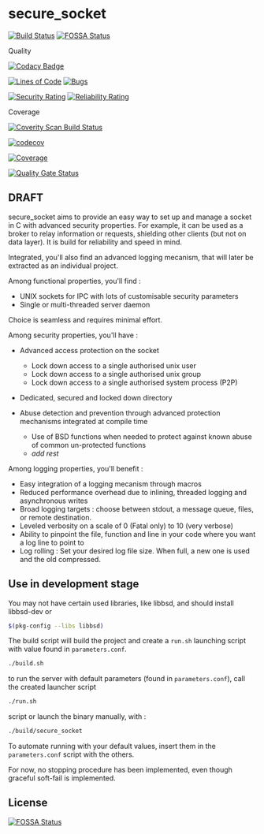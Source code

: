 # secure_socket

[![Build Status](https://travis-ci.com/bytemare/secure_socket.svg?branch=master)](https://travis-ci.com/bytemare/secure_socket) [![FOSSA Status](https://app.fossa.io/api/projects/git%2Bgithub.com%2Fbytemare%2Fsecure_socket.svg?type=shield)](https://app.fossa.io/projects/git%2Bgithub.com%2Fbytemare%2Fsecure_socket?ref=badge_shield)
 
<!---
![Badges](https://img.shields.io/badge/It%20has%20so%20many-badges-success.svg)
--->

Quality


[![Codacy Badge](https://api.codacy.com/project/badge/Grade/25f1bf2516a148cc9104b1b6b18a379c)](https://www.codacy.com/app/bytemare/secure_socket)

[![Lines of Code](https://sonarcloud.io/api/project_badges/measure?project=bytemare_secure_socket&metric=ncloc)](https://sonarcloud.io/dashboard?id=bytemare_secure_socket)
[![Bugs](https://sonarcloud.io/api/project_badges/measure?project=bytemare_secure_socket&metric=bugs)](https://sonarcloud.io/dashboard?id=bytemare_secure_socket)

[![Security Rating](https://sonarcloud.io/api/project_badges/measure?project=bytemare_secure_socket&metric=security_rating)](https://sonarcloud.io/dashboard?id=bytemare_secure_socket)
[![Reliability Rating](https://sonarcloud.io/api/project_badges/measure?project=bytemare_secure_socket&metric=reliability_rating)](https://sonarcloud.io/dashboard?id=bytemare_secure_socket)



Coverage

<a href="https://scan.coverity.com/projects/bytemare-secure_socket">
  <img alt="Coverity Scan Build Status"
       src="https://scan.coverity.com/projects/18404/badge.svg"/>
</a>

[![codecov](https://codecov.io/gh/bytemare/secure_socket/branch/master/graph/badge.svg)](https://codecov.io/gh/bytemare/secure_socket)

[![Coverage](https://sonarcloud.io/api/project_badges/measure?project=bytemare_secure_socket&metric=coverage)](https://sonarcloud.io/dashboard?id=bytemare_secure_socket)

[![Quality Gate Status](https://sonarcloud.io/api/project_badges/measure?project=bytemare_secure_socket&metric=alert_status)](https://sonarcloud.io/dashboard?id=bytemare_secure_socket)

## DRAFT

secure_socket aims to provide an easy way to set up and manage a socket in C with advanced security properties.
For example, it can be used as a broker to relay information or requests, shielding other clients (but not on data layer).
It is build for reliability and speed in mind.

Integrated, you'll also find an advanced logging mecanism, that will later be extracted as an individual project.

Among functional properties, you'll find :

- UNIX sockets for IPC with lots of customisable security parameters
- Single or multi-threaded server daemon

Choice is seamless and requires minimal effort.

Among security properties, you'll have :

- Advanced access protection on the socket
  - Lock down access to a single authorised unix user
  - Lock down access to a single authorised unix group
  - Lock down access to a single authorised system process (P2P)

- Dedicated, secured and locked down directory
- Abuse detection and prevention through advanced protection mechanisms integrated at compile time
  - Use of BSD functions when needed to protect against known abuse of common un-protected functions
  - *add rest*

Among logging properties, you'll benefit :

- Easy integration of a logging mecanism through macros
- Reduced performance overhead due to inlining, threaded logging and asynchronous writes
- Broad logging targets : choose between stdout, a message queue, files, or remote destination.
- Leveled verbosity on a scale of 0 (Fatal only) to 10 (very verbose)
- Ability to pinpoint the file, function and line in your code where you want a log line to point to
- Log rolling : Set your desired log file size. When full, a new one is used and the old compressed.

## Use in development stage

You may not have certain used libraries, like libbsd, and should install libbsd-dev or

```bash
$(pkg-config --libs libbsd)
```

The build script will build the project and create a `run.sh` launching script with value found in `parameters.conf`. 

 ```bash
./build.sh
```

to run the server with default parameters (found in `parameters.conf`), call the created launcher script

 ```bash
./run.sh
```

script or launch the binary manually, with :

```bash
./build/secure_socket
```

To automate running with your default values, insert them in the `parameters.conf` script with the others.

For now, no stopping procedure has been implemented, even though graceful soft-fail is implemented.


## License
[![FOSSA Status](https://app.fossa.io/api/projects/git%2Bgithub.com%2Fbytemare%2Fsecure_socket.svg?type=large)](https://app.fossa.io/projects/git%2Bgithub.com%2Fbytemare%2Fsecure_socket?ref=badge_large)